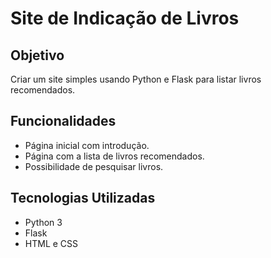 # Site de Indicação de Livros

## Objetivo
Criar um site simples usando Python e Flask para listar livros recomendados.

## Funcionalidades
- Página inicial com introdução.
- Página com a lista de livros recomendados.
- Possibilidade de pesquisar livros.

## Tecnologias Utilizadas
- Python 3
- Flask
- HTML e CSS
